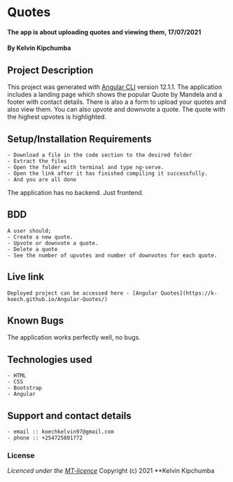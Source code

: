 # Quotes
#### The app is about uploading quotes and viewing them, 17/07/2021
#### **By Kelvin Kipchumba**
## Project Description
This project was generated with [Angular CLI](https://github.com/angular/angular-cli) version 12.1.1.
The application includes a  landing page which shows the popular Quote by Mandela and a footer with contact details. 
There is also a a form to upload your quotes and also view them. 
You can also upvote and downvote a quote.
The quote with the highest upvotes is highlighted.

## Setup/Installation Requirements
    - Download a file in the code section to the desired folder
    - Extract the files
    - Open the folder with terminal and type ng-serve.
    - Open the link after it has finished compiling it successfully.
    - And you are all done
The application has no backend. Just frontend.

## BDD
    A user should;
    - Create a new quote.
    - Upvote or downvote a quote.
    - Delete a quote
    - See the number of upvotes and number of downvotes for each quote.

## Live link
    Deployed project can be accessed here - [Angular Quotes](https://k-koech.github.io/Angular-Quotes/)

## Known Bugs
The application works perfectly well, no bugs.

## Technologies used
    - HTML
    - CSS
    - Bootstrap
    - Angular

## Support and contact details
    - email :: koechkelvin97@gmail.com
    - phone :: +254725801772

### License
*Licenced under the [MT-licence](https://github.com/k-koech/Angular-Quotes/blob/master/LICENSE.md)*
Copyright (c) 2021 **Kelvin Kipchumba

